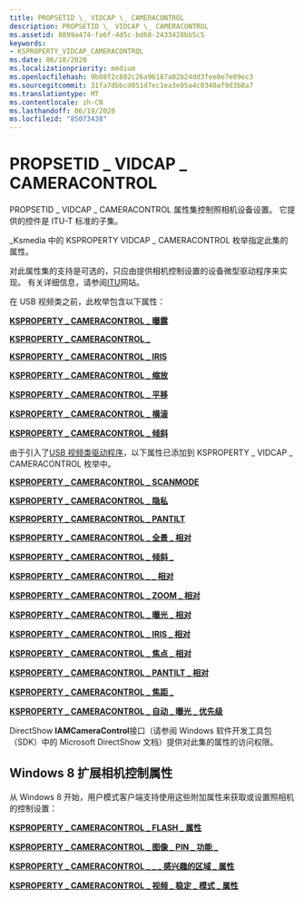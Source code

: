 ```yaml
---
title: PROPSETID \_ VIDCAP \_ CAMERACONTROL
description: PROPSETID \_ VIDCAP \_ CAMERACONTROL
ms.assetid: 8899a474-fa6f-4d5c-bd68-2433428bb5c5
keywords:
- KSPROPERTY_VIDCAP_CAMERACONTROL
ms.date: 06/18/2020
ms.localizationpriority: medium
ms.openlocfilehash: 9b08f2c802c26a96187a02b24dd3fee8e7e09ec3
ms.sourcegitcommit: 31fa7dbbcd051d7ec1ea3e05a4c0340af9d3b8a7
ms.translationtype: MT
ms.contentlocale: zh-CN
ms.lasthandoff: 06/19/2020
ms.locfileid: "85073438"
---
```

# <a name="propsetid_vidcap_cameracontrol"></a>PROPSETID \_ VIDCAP \_ CAMERACONTROL

PROPSETID \_ VIDCAP \_ CAMERACONTROL 属性集控制照相机设备设置。 它提供的控件是 ITU-T 标准的子集。

\_Ksmedia 中的 KSPROPERTY VIDCAP \_ CAMERACONTROL 枚举指定此集的属性。

对此属性集的支持是可选的，只应由提供相机控制设置的设备微型驱动程序来实现。 有关详细信息，请参阅[ITU](https://www.itu.int/)网站。

在 USB 视频类之前，此枚举包含以下属性：

[**KSPROPERTY \_ CAMERACONTROL \_ 曝露**](ksproperty-cameracontrol-exposure.md)

[**KSPROPERTY \_ CAMERACONTROL \_**](ksproperty-cameracontrol-focus.md)

[**KSPROPERTY \_ CAMERACONTROL \_ IRIS**](ksproperty-cameracontrol-iris.md)

[**KSPROPERTY \_ CAMERACONTROL \_ 缩放**](ksproperty-cameracontrol-zoom.md)

[**KSPROPERTY \_ CAMERACONTROL \_ 平移**](ksproperty-cameracontrol-pan.md)

[**KSPROPERTY \_ CAMERACONTROL \_ 横滚**](ksproperty-cameracontrol-roll.md)

[**KSPROPERTY \_ CAMERACONTROL \_ 倾斜**](ksproperty-cameracontrol-tilt.md)

由于引入了[USB 视频类驱动程序](https://docs.microsoft.com/windows-hardware/drivers/stream/usb-video-class-driver)，以下属性已添加到 KSPROPERTY \_ VIDCAP \_ CAMERACONTROL 枚举中。

[**KSPROPERTY \_ CAMERACONTROL \_ SCANMODE**](ksproperty-cameracontrol-scanmode.md)

[**KSPROPERTY \_ CAMERACONTROL \_ 隐私**](ksproperty-cameracontrol-privacy.md)

[**KSPROPERTY \_ CAMERACONTROL \_ PANTILT**](ksproperty-cameracontrol-pantilt.md)

[**KSPROPERTY \_ CAMERACONTROL \_ 全景 \_ 相对**](ksproperty-cameracontrol-pan-relative.md)

[**KSPROPERTY \_ CAMERACONTROL \_ 倾斜 \_**](ksproperty-cameracontrol-tilt-relative.md)

[**KSPROPERTY \_ CAMERACONTROL \_ \_ 相对**](ksproperty-cameracontrol-roll-relative.md)

[**KSPROPERTY \_ CAMERACONTROL \_ ZOOM \_ 相对**](ksproperty-cameracontrol-zoom-relative.md)

[**KSPROPERTY \_ CAMERACONTROL \_ 曝光 \_ 相对**](ksproperty-cameracontrol-exposure-relative.md)

[**KSPROPERTY \_ CAMERACONTROL \_ IRIS \_ 相对**](ksproperty-cameracontrol-iris-relative.md)

[**KSPROPERTY \_ CAMERACONTROL \_ 焦点 \_ 相对**](ksproperty-cameracontrol-focus-relative.md)

[**KSPROPERTY \_ CAMERACONTROL \_ PANTILT \_ 相对**](ksproperty-cameracontrol-pantilt-relative.md)

[**KSPROPERTY \_ CAMERACONTROL \_ 焦距 \_**](ksproperty-cameracontrol-focal-length.md)

[**KSPROPERTY \_ CAMERACONTROL \_ 自动 \_ 曝光 \_ 优先级**](ksproperty-cameracontrol-auto-exposure-priority.md)

DirectShow **IAMCameraControl**接口（请参阅 Windows 软件开发工具包（SDK）中的 Microsoft DirectShow 文档）提供对此集的属性的访问权限。

## <a name="windows8-extended-camera-control-properties"></a>Windows 8 扩展相机控制属性

从 Windows 8 开始，用户模式客户端支持使用这些附加属性来获取或设置照相机的控制设置：

[**KSPROPERTY \_ CAMERACONTROL \_ FLASH \_ 属性**](ksproperty-cameracontrol-flash-property.md)

[**KSPROPERTY \_ CAMERACONTROL \_ 图像 \_ PIN \_ 功能 \_**](https://docs.microsoft.com/windows-hardware/drivers/ddi/ksmedia/ns-ksmedia-ksproperty_cameracontrol_image_pin_capability_s)

[**KSPROPERTY \_ CAMERACONTROL \_ \_ \_ 感兴趣的区域 \_ 属性**](ksproperty-cameracontrol-region-of-interest-property.md)

[**KSPROPERTY \_ CAMERACONTROL \_ 视频 \_ 稳定 \_ 模式 \_ 属性**](ksproperty-cameracontrol-video-stabilization-mode-property.md)
